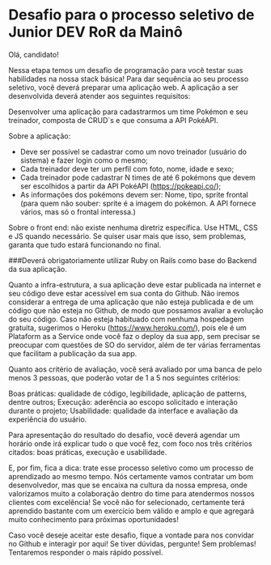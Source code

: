 # Desafio para o processo seletivo de Junior DEV RoR da Mainô

Olá, candidato!

Nessa etapa temos um desafio de programação para você testar suas habilidades na nossa stack básica! Para dar sequência ao seu processo seletivo, você deverá preparar uma aplicação web. A aplicação a ser desenvolvida deverá atender aos seguintes requisitos:

Desenvolver uma aplicação para cadastrarmos um time Pokémon e seu treinador, composta de CRUD´s e que consuma a API PokéAPI.

Sobre a aplicação:

* Deve ser possível se cadastrar como um novo treinador (usuário do sistema) e fazer login como o mesmo;
* Cada treinador deve ter um perfil com foto, nome, idade e sexo;
* Cada treinador pode cadastrar N times de até 6 pokémons que devem ser escolhidos a partir da API PokéAPI (https://pokeapi.co/);
* As informações dos pokémons devem ser: Nome, tipo, sprite frontal (para quem não souber: sprite é a imagem do pokémon. A API fornece vários, mas só o frontal interessa.)

Sobre o front end: não existe nenhuma diretriz específica. Use HTML, CSS e JS quando necessário. Se quiser usar mais que isso, sem problemas, garanta que tudo estará funcionando no final.

###Deverá obrigatoriamente utilizar Ruby on Rails como base do Backend da sua aplicação.

Quanto a infra-estrutura, a sua aplicação deve estar publicada na internet e seu código deve estar acessível em sua conta do Github. Não iremos considerar a entrega de uma aplicação que não esteja publicada e de um código que não esteja no Github, de modo que possamos avaliar a evolução do seu código. Caso não esteja habituado com nenhuma hospedagem gratuita, sugerimos o Heroku (https://www.heroku.com/), pois ele é um Plataform as a Service onde você faz o deploy da sua app, sem precisar se preocupar com questões de SO do servidor, além de ter várias ferramentas que facilitam a publicação da sua app.

Quanto aos critério de avaliação, você será avaliado por uma banca de pelo menos 3 pessoas, que poderão votar de 1 a 5 nos seguintes critérios:

Boas práticas: qualidade de código, legibilidade, aplicação de patterns, dentre outros;
Execução: aderência ao escopo solicitado e interação durante o projeto;
Usabilidade: qualidade da interface e avaliação da experiência do usuário.

Para apresentação do resultado do desafio, você deverá agendar um horário onde irá explicar tudo o que você fez, com foco nos três critérios citados: boas práticas, execução e usabilidade.

E, por fim, fica a dica: trate esse processo seletivo como um processo de aprendizado ao mesmo tempo. Nós certamente vamos contratar um bom desenvolvedor, mas que se encaixa na cultura da nossa empresa, onde valorizamos muito a colaboração dentro do time para atendermos nossos clientes com excelência! Se você não for selecionado, certamente terá aprendido bastante com um exercício bem válido e amplo e que agregará muito conhecimento para próximas oportunidades!

Caso você deseje aceitar este desafio, fique a vontade para nos convidar no Github e interagir por aqui! Se tiver dúvidas, pergunte! Sem problemas! Tentaremos responder o mais rápido possível.
